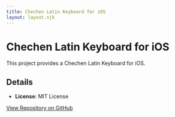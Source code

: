 ```yaml
---
title: Chechen Latin Keyboard for iOS
layout: layout.njk
---
```


# Chechen Latin Keyboard for iOS

This project provides a Chechen Latin Keyboard for iOS.

## Details

- **License**: MIT License

[View Repository on GitHub](https://github.com/chechen-language/chechen-latin-keyboard-ios)
